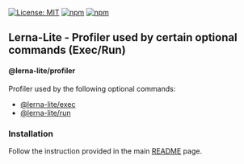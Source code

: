 [![License: MIT](https://img.shields.io/badge/License-MIT-yellow.svg)](https://opensource.org/licenses/MIT)
[![npm](https://img.shields.io/npm/dy/@lerna-lite/profiler?color=forest)](https://www.npmjs.com/package/@lerna-lite/profiler)
[![npm](https://img.shields.io/npm/v/@lerna-lite/profiler.svg?logo=npm&logoColor=fff&label=npm)](https://www.npmjs.com/package/@lerna-lite/profiler)

## Lerna-Lite - Profiler used by certain optional commands (Exec/Run)

#### @lerna-lite/profiler

Profiler used by the following optional commands:

- [@lerna-lite/exec](https://github.com/lerna-lite/lerna-lite/tree/main/packages/exec)
- [@lerna-lite/run](https://github.com/lerna-lite/lerna-lite/tree/main/packages/run)

### Installation

Follow the instruction provided in the main [README](https://github.com/lerna-lite/lerna-lite#installation) page.
